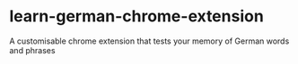 # learn-german-chrome-extension
A customisable chrome extension that tests your memory of German words and phrases

